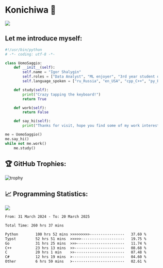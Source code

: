 # Konichiwa 👋
![](https://komarev.com/ghpvc/?username=IgorFandre&color=brightgreen)

## Let me introduce myself:
```py
#!/usr/bin/python
# -*- coding: utf-8 -*-

class UomoSaggio:
    def __init__(self):
        self.name = "Igor Shalygin"
        self.roles = ["Data Analyst", "ML enjoyer", "3rd year student of MIPT"]
        self.language_spoken = ["ru_Russia", "en_USA", "cpp_C++", "py_Python", "go_Golang"]

    def study(self):
        print("Crazy tapping the keyboard!")
        return True

    def work(self):
        return False

    def say_hi(self):
        print("Thanks for visit, hope you find some of my work interesting.")

me = UomoSaggio()
me.say_hi()
while not me.work()
    me.study()
```

## 🏆 GitHub Trophies:
![trophy](https://github-profile-trophy.vercel.app/?username=IgorFandre&title=MultiLanguage,Repositories,Commits,Experience,PullRequest,Reviews)

## 📈 Programming Statistics:

![](https://github-profile-summary-cards.vercel.app/api/cards/profile-details?username=IgorFandre&theme=solarized_dark)

<!--START_SECTION:waka-->

```txt
From: 31 March 2024 - To: 20 March 2025

Total Time: 260 hrs 37 mins

Python        100 hrs 52 mins >>>>>>>>>----------------   37.69 %
Typst         52 hrs 51 mins  >>>>>--------------------   19.75 %
Go            31 hrs 25 mins  >>>----------------------   11.74 %
C++           23 hrs 13 mins  >>-----------------------   08.68 %
C             20 hrs 1 min    >>-----------------------   07.48 %
C#            12 hrs 19 mins  >------------------------   04.60 %
Other         6 hrs 59 mins   >------------------------   02.61 %
```

<!--END_SECTION:waka-->
